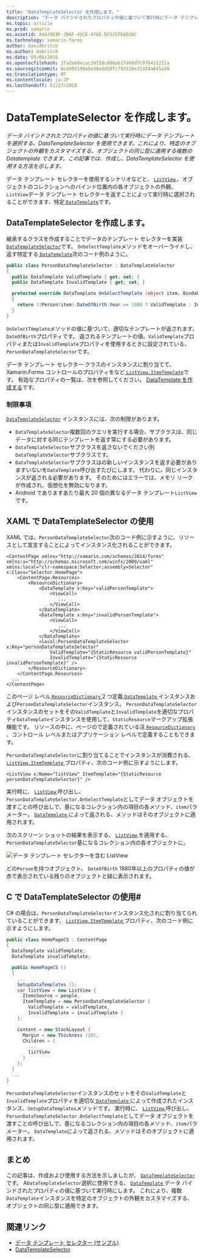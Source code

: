 ```yaml
---
title: "DataTemplateSelector を作成します。"
description: "データ バインドされたプロパティの値に基づいて実行時にデータ テンプレートを選択する、DataTemplateSelector を使用できます。 これにより、特定のオブジェクトの外観をカスタマイズする、オブジェクトの同じ型に適用する複数の Datatemplate できます。 この記事では、作成し、DataTemplateSelector を使用する方法を示します。"
ms.topic: article
ms.prod: xamarin
ms.assetid: A4629E8F-2BAF-45CE-A76E-DF225FE8D26C
ms.technology: xamarin-forms
author: davidbritch
ms.author: dabritch
ms.date: 03/08/2016
ms.openlocfilehash: 3fa2eb8ecac2015dc896a617a60d7c976411231a
ms.sourcegitcommit: 6cd40d190abe38edd50fc74331be15324a845a28
ms.translationtype: MT
ms.contentlocale: ja-JP
ms.lasthandoff: 02/27/2018
---
```

# <a name="creating-a-datatemplateselector"></a>DataTemplateSelector を作成します。

_データ バインドされたプロパティの値に基づいて実行時にデータ テンプレートを選択する、DataTemplateSelector を使用できます。これにより、特定のオブジェクトの外観をカスタマイズする、オブジェクトの同じ型に適用する複数の Datatemplate できます。この記事では、作成し、DataTemplateSelector を使用する方法を示します。_

データ テンプレート セレクターを使用するシナリオなどと、 [ `ListView` ](https://developer.xamarin.com/api/type/Xamarin.Forms.ListView/) 、オブジェクトのコレクションへのバインド位置内の各オブジェクトの外観、`ListView`データ テンプレート セレクターを返すことによって実行時に選択されることができます、特定[ `DataTemplate`](https://developer.xamarin.com/api/type/Xamarin.Forms.DataTemplate/)です。

## <a name="creating-a-datatemplateselector"></a>DataTemplateSelector を作成します。

継承するクラスを作成することでデータのテンプレート セレクターを実装[ `DataTemplateSelector`](https://developer.xamarin.com/api/type/Xamarin.Forms.DataTemplateSelector/)です。 `OnSelectTemplate`メソッドをオーバーライドし、返す特定する[ `DataTemplate`](https://developer.xamarin.com/api/type/Xamarin.Forms.DataTemplate/)次のコード例のように。

```csharp
public class PersonDataTemplateSelector : DataTemplateSelector
{
  public DataTemplate ValidTemplate { get; set; }
  public DataTemplate InvalidTemplate { get; set; }

  protected override DataTemplate OnSelectTemplate (object item, BindableObject container)
  {
    return ((Person)item).DateOfBirth.Year >= 1980 ? ValidTemplate : InvalidTemplate;
  }
}
```

`OnSelectTemplate`メソッドの値に基づいて、適切なテンプレートが返されます、`DateOfBirth`プロパティです。 返されるテンプレートの値、`ValidTemplate`プロパティまたは`InvalidTemplate`プロパティを使用するときに設定されている、`PersonDataTemplateSelector`です。

データ テンプレート セレクター クラスのインスタンスに割り当てて、Xamarin.Forms コントロールのプロパティをなど[ `ListView.ItemTemplate`](https://developer.xamarin.com/api/type/Xamarin.Forms.ItemsView%3CTVisual%3E/)です。 有効なプロパティの一覧は、次を参照してください。 [DataTemplate を作成する](~/xamarin-forms/app-fundamentals/templates/data-templates/creating.md)です。

### <a name="limitations"></a>制限事項

[`DataTemplateSelector`](https://developer.xamarin.com/api/type/Xamarin.Forms.DataTemplateSelector/) インスタンスには、次の制限があります。

- `DataTemplateSelector`複数回のクエリを実行する場合、サブクラスは、同じデータに対する同じテンプレートを返す常にする必要があります。
- `DataTemplateSelector`サブクラスを返さないでください別`DataTemplateSelector`サブクラスです。
- `DataTemplateSelector`サブクラスはの新しいインスタンスを返す必要がありますいないを`DataTemplate`呼び出すたびにします。 代わりに、同じインスタンスが返される必要があります。 そのためにはエラーでは、メモリ リークが作成され、仮想化を無効になります。
- Android でありますあたり最大 20 個の異なるデータ テンプレート`ListView`です。

## <a name="consuming-a-datatemplateselector-in-xaml"></a>XAML で DataTemplateSelector の使用

XAML では、`PersonDataTemplateSelector`次のコード例に示すように、リソースとして宣言することによってインスタンス化されることができます。

```xaml
<ContentPage xmlns="http://xamarin.com/schemas/2014/forms" xmlns:x="http://schemas.microsoft.com/winfx/2009/xaml" xmlns:local="clr-namespace:Selector;assembly=Selector" x:Class="Selector.HomePage">
    <ContentPage.Resources>
        <ResourceDictionary>
            <DataTemplate x:Key="validPersonTemplate">
                <ViewCell>
                   ...
                </ViewCell>
            </DataTemplate>
            <DataTemplate x:Key="invalidPersonTemplate">
                <ViewCell>
                   ...
                </ViewCell>
            </DataTemplate>
            <local:PersonDataTemplateSelector x:Key="personDataTemplateSelector"
                ValidTemplate="{StaticResource validPersonTemplate}"
                InvalidTemplate="{StaticResource invalidPersonTemplate}" />
        </ResourceDictionary>
    </ContentPage.Resources>
  ...
</ContentPage>
```

このページ レベル[ `ResourceDictionary` ](https://developer.xamarin.com/api/type/Xamarin.Forms.ResourceDictionary/) 2 つ定義[ `DataTemplate` ](https://developer.xamarin.com/api/type/Xamarin.Forms.DataTemplate/)インスタンスおよび`PersonDataTemplateSelector`インスタンス。 `PersonDataTemplateSelector`インスタンスのセットをその`ValidTemplate`と`InvalidTemplate`を適切なプロパティ`DataTemplate`インスタンスを使用して、`StaticResource`マークアップ拡張機能です。 リソースの中に、ページので定義されている注[ `ResourceDictionary` ](https://developer.xamarin.com/api/type/Xamarin.Forms.ResourceDictionary/)、コントロール レベルまたはアプリケーション レベルで定義することもできます。

`PersonDataTemplateSelector`に割り当てることでインスタンスが消費される、 [ `ListView.ItemTemplate` ](https://developer.xamarin.com/api/type/Xamarin.Forms.ItemsView%3CTVisual%3E/)プロパティ、次のコード例に示すようにします。

```xaml
<ListView x:Name="listView" ItemTemplate="{StaticResource personDataTemplateSelector}" />
```

実行時に、 [ `ListView` ](https://developer.xamarin.com/api/type/Xamarin.Forms.ListView/)呼び出し、`PersonDataTemplateSelector.OnSelectTemplate`としてデータ オブジェクトを渡すことの呼び出しで、基になるコレクション内の項目の各メソッド、`item`パラメーター。 [ `DataTemplate` ](https://developer.xamarin.com/api/type/Xamarin.Forms.DataTemplate/)によって返される、メソッドはそのオブジェクトに適用されます。

次のスクリーン ショットの結果を表示する、 [ `ListView` ](https://developer.xamarin.com/api/type/Xamarin.Forms.ListView/)を適用する、`PersonDataTemplateSelector`基になるコレクション内の各オブジェクトに。

![](selector-images/data-template-selector.png "データ テンプレート セレクターを含む ListView")

どの`Person`を持つオブジェクト、 `DateOfBirth` 1980年以上のプロパティの値が赤で表示されている残りのオブジェクトと緑に表示されます。

## <a name="consuming-a-datatemplateselector-in-cnum"></a>C で DataTemplateSelector の使用&num;

C# の場合は、`PersonDataTemplateSelector`インスタンス化されに割り当てられていることができます、 [ `ListView.ItemTemplate` ](https://developer.xamarin.com/api/type/Xamarin.Forms.ItemsView%3CTVisual%3E/)プロパティ、次のコード例に示すようにします。

```csharp
public class HomePageCS : ContentPage
{
  DataTemplate validTemplate;
  DataTemplate invalidTemplate;

  public HomePageCS ()
  {
    ...
    SetupDataTemplates ();
    var listView = new ListView {
      ItemsSource = people,
      ItemTemplate = new PersonDataTemplateSelector {
        ValidTemplate = validTemplate,
        InvalidTemplate = invalidTemplate }
    };

    Content = new StackLayout {
      Margin = new Thickness (20),
      Children = {
        ...
        listView
      }
    };
  }
  ...  
}
```

`PersonDataTemplateSelector`インスタンスのセットをその`ValidTemplate`と`InvalidTemplate`プロパティを適切な[ `DataTemplate` ](https://developer.xamarin.com/api/type/Xamarin.Forms.DataTemplate/)によって作成されたインスタンス、`SetupDataTemplates`メソッドです。 実行時に、 [ `ListView` ](https://developer.xamarin.com/api/type/Xamarin.Forms.ListView/)呼び出し、`PersonDataTemplateSelector.OnSelectTemplate`としてデータ オブジェクトを渡すことの呼び出しで、基になるコレクション内の項目の各メソッド、`item`パラメーター。 `DataTemplate`によって返される、メソッドはそのオブジェクトに適用されます。

## <a name="summary"></a>まとめ

この記事は、作成および使用する方法を示しましたが、 [ `DataTemplateSelector`](https://developer.xamarin.com/api/type/Xamarin.Forms.DataTemplateSelector/)です。 A`DataTemplateSelector`選択に使用できる、 [ `DataTemplate` ](https://developer.xamarin.com/api/type/Xamarin.Forms.DataTemplate/)データ バインドされたプロパティの値に基づいて実行時にします。 これにより、複数`DataTemplate`インスタンスを特定のオブジェクトの外観をカスタマイズする、オブジェクトの同じ型に適用できます。


## <a name="related-links"></a>関連リンク

- [データ テンプレート セレクター (サンプル)](https://developer.xamarin.com/samples/xamarin-forms/templates/datatemplateselector/)
- [DataTemplateSelector](https://developer.xamarin.com/api/type/Xamarin.Forms.DataTemplateSelector/)
